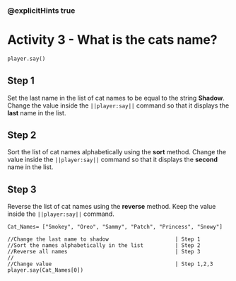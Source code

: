 ### @explicitHints true

# Activity 3 - What is the cats name?

```python
player.say()
```

## Step 1
Set the last name in the list of cat names to be equal to the string **Shadow**. 
Change the value inside the `||player:say||` command so that it displays the **last** name in the list. 

## Step 2
Sort the list of cat names alphabetically using the **sort** method. 
Change the value inside the `||player:say||` command so that it displays the **second** name in the list. 

## Step 3
Reverse the list of cat names using the **reverse** method. 
Keep the value inside the `||player:say||` command.

```template
Cat_Names= ["Smokey", "Oreo", "Sammy", "Patch", "Princess", "Snowy"]

//Change the last name to shadow                     | Step 1
//Sort the names alphabetically in the list          | Step 2
//Reverse all names                                  | Step 3 
//
//Change value                                       | Step 1,2,3 
player.say(Cat_Names[0]) 
```
